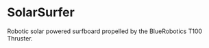 SolarSurfer
===========

Robotic solar powered surfboard propelled by the BlueRobotics T100 Thruster.
